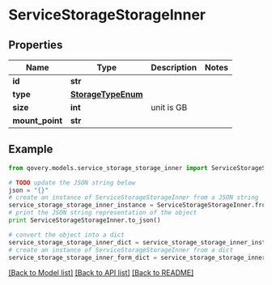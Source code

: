 # ServiceStorageStorageInner


## Properties

Name | Type | Description | Notes
------------ | ------------- | ------------- | -------------
**id** | **str** |  | 
**type** | [**StorageTypeEnum**](StorageTypeEnum.md) |  | 
**size** | **int** | unit is GB | 
**mount_point** | **str** |  | 

## Example

```python
from qovery.models.service_storage_storage_inner import ServiceStorageStorageInner

# TODO update the JSON string below
json = "{}"
# create an instance of ServiceStorageStorageInner from a JSON string
service_storage_storage_inner_instance = ServiceStorageStorageInner.from_json(json)
# print the JSON string representation of the object
print ServiceStorageStorageInner.to_json()

# convert the object into a dict
service_storage_storage_inner_dict = service_storage_storage_inner_instance.to_dict()
# create an instance of ServiceStorageStorageInner from a dict
service_storage_storage_inner_form_dict = service_storage_storage_inner.from_dict(service_storage_storage_inner_dict)
```
[[Back to Model list]](../README.md#documentation-for-models) [[Back to API list]](../README.md#documentation-for-api-endpoints) [[Back to README]](../README.md)



